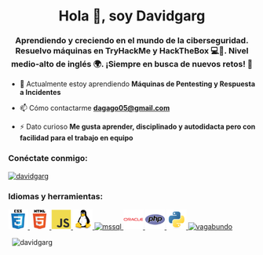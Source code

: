 <h1 align="center">Hola 👋, soy Davidgarg</h1>
<h3 align="center">Aprendiendo y creciendo en el mundo de la ciberseguridad. Resuelvo máquinas en TryHackMe y HackTheBox 💻🔐. Nivel medio-alto de inglés 🌍. ¡Siempre en busca de nuevos retos! 💪 </h3>


- 🌱 Actualmente estoy aprendiendo **Máquinas de Pentesting y Respuesta a Incidentes**
  
- 📫 Cómo contactarme **dagago05@gmail.com**
  
- ⚡ Dato curioso **Me gusta aprender, disciplinado y autodidacta pero con facilidad para el trabajo en equipo**

<h3 align="left">Conéctate conmigo:</h3>
<p align="left">
<a href="https://linkedin.com/in/davidgarg" target="blank"><img align="center" src="https://raw.githubusercontent.com/rahuldkjain/github-profile-readme-generator/master/src/images/icons/Social/linked-in-alt.svg" alt="davidgarg" height="30" width="40" /></a>
</p>



<h3 align="left">Idiomas y herramientas:</h3>
<p align="izquierda"> <a href="https://www.w3schools.com/cpp/" target="_blank" rel="noreferrer">  <img src="https://raw.githubusercontent.com/devicons/devicon/master/icons/css3/css3-original-wordmark.svg" alt="css3" width="40" height="40"/> </a> <a href="https://www.w3.org/html/" target="_blank" rel="noreferrer"> <img src="https://raw.githubusercontent.com/devicons/devicon/master/icons/html5/html5-original-wordmark.svg" alt="html5" width="40" height="40"/> </a> <a href="https://developer.mozilla.org/en-US/docs/Web/JavaScript" target="_blank" rel="noreferrer"> <img src="https://raw.githubusercontent.com/devicons/devicon/master/icons/javascript/javascript-original.svg" alt="javascript" width="40" height="40"/> </a> <a href="https://www.linux.org/" target="_blank" rel="noreferrer"> <img src="https://raw.githubusercontent.com/devicons/devicon/master/icons/linux/linux-original.svg" alt="linux" width="40" height="40"/> </a> <a href="https://www.microsoft.com/en-us/sql-server" target="_blank" rel="noreferrer"> <img src="https://www.svgrepo.com/show/303229/microsoft-sql-server-logo.svg" alt="mssql" width="40" height="40"/> </a> <a href="https://www.oracle.com/" target="_blank" rel="noreferrer"> <img src="https://raw.githubusercontent.com/devicons/devicon/master/icons/oracle/oracle-original.svg" alt="oracle" width="40" height="40"/> </a> <a href="https://www.php.net" target="_blank" rel="noreferrer"> <img src="https://raw.githubusercontent.com/devicons/devicon/master/icons/php/php-original.svg" alt="php" width="40" height="40"/> </a> <a href="https://www.python.org" target="_blank" rel="noreferrer"> <img src="https://raw.githubusercontent.com/devicons/devicon/master/icons/python/python-original.svg" alt="python" width="40" height="40"/> </a> <a href="https://www.vagrantup.com/" target="_blank" rel="noreferrer"> <img src="https://www.vectorlogo.zone/logos/vagrantup/vagrantup-icon.svg" alt="vagabundo" width="40" height="40"/> </a> </p>

<p>&nbsp; <img align="center" src="https://github-readme-stats.vercel.app/api?username=davidgarg&show_icons=true&locale=en" alt="davidgarg" /></p>

